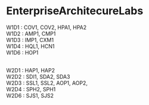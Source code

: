 # EnterpriseArchitecureLabs
W1D1 : COV1, COV2, HPA1, HPA2
<br />W1D2 : AMP1, CMP1
<br />W1D3 : IMP1, CXM1
<br />W1D4 : HQL1, HCN1
<br />W1D6 : HOP1

<br />W2D1 : HAP1, HAP2
<br />W2D2 : SDI1, SDA2, SDA3
<br />W2D3 : SSL1, SSL2, AOP1, AOP2, 
<br />W2D4 : SPH2, SPH1
<br />W2D6 : SJS1, SJS2

